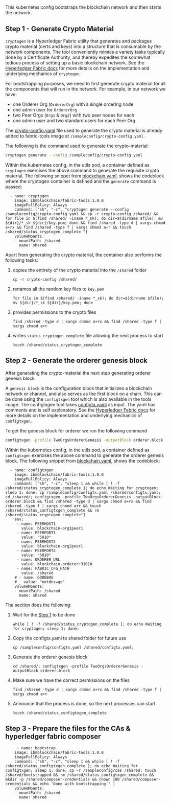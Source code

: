 #

This kubernetes config bootstraps the blockchain network and then starts the network.

## Step 1 - Generate Crypto Material

`cryptogen` is a Hyperledger Fabric utility that generates and packages crypto material (certs and keys) into a structure that is consumable by the network components.  The tool conveniently mimics a variety tasks typically done by a Certificate Authority, and thereby expedites the somewhat tedious process of setting up a basic blockchain network. See the [Hyperledger Fabric docs](http://hyperledger-fabric.readthedocs.io/en/latest/build_network.html?highlight=cryptogen#crypto-generator) for more details on the implementation and underlying mechanics of `cryptogen`.

For bootstrapping purposes, we need to first generate crypto material for all the components that will run in the network. For example, in our network we have:

* one Orderer Org (``OrdererOrg``) with a single ordering node
* one admin user for ``OrdererOrg``
* two Peer Orgs (``Org1`` & ``Org2``) with two peer nodes for each
* one admin user and two standard users for each Peer Org

The [crypto-config.yaml](../sampleconfig/crypto-config.yaml) file used to generate the crypto material is already added to fabric-tools image at `/sampleconfig/crypto-config.yaml`.

The following is the command used to generate the crypto-material:

```bash
cryptogen generate --config /sampleconfig/crypto-config.yaml
```

Within the kubernetes config, in the utils pod, a container defined as `cryptogen` exercises the above command to generate the requisite crypto material.  The following snippet from [blockchain.yaml](../../kube-configs/blockchain.yaml), shows the codeblock where the cryptogen container is defined and the `generate` command is passed:

```
  - name: cryptogen
    image: ibmblockchain/fabric-tools:1.0.0
    imagePullPolicy: Always
    command: ["sh", "-c", "cryptogen generate --config /sampleconfig/crypto-config.yaml && cp -r crypto-config /shared/ && for file in $(find /shared/ -iname *_sk); do dir=$(dirname $file); mv ${dir}/*_sk ${dir}/key.pem; done && find /shared -type d | xargs chmod a+rx && find /shared -type f | xargs chmod a+r && touch /shared/status_cryptogen_complete "]
    volumeMounts:
    - mountPath: /shared
      name: shared
```

Apart from generating the crypto material, the container also performs the following tasks:

1. copies the entirety of the crypto material into the `/shared` folder
   ```
   cp -r crypto-config /shared/
   ```
2. renames all the random key files to `key.pem`
   ```
   for file in $(find /shared/ -iname *_sk); do dir=$(dirname $file); mv ${dir}/*_sk ${dir}/key.pem; done
   ```
3. provides permissions to the crypto files
   ```
   find /shared -type d | xargs chmod a+rx && find /shared -type f | xargs chmod a+r
   ```
4. writes `status_cryptogen_complete` file allowing the next process to start
   ```
   touch /shared/status_cryptogen_complete
   ```

## Step 2 - Generate the orderer genesis block

After generating the crypto-material the next step generating orderer genesis block.

A `genesis block` is the configuration block that initializes a blockchain network or channel, and also serves as the first block on a chain. This can be done using the `configtxgen` tool which is also available in the tools image. The configtxgen tool takes [configtx.yaml](../sampleconfig/configtx.yaml) as input. The yaml has comments and is self explanatory. See the [Hyperledger Fabric docs](http://hyperledger-fabric.readthedocs.io/en/latest/build_network.html?highlight=cryptogen#configuration-transaction-generator)
for more details on the implementation and underlying mechanics of `configtxgen`.

To get the genesis block for orderer we run the following command
```bash
configtxgen -profile TwoOrgsOrdererGenesis -outputBlock orderer.block
```

Within the kubernetes config, in the utils pod, a container defined as `configtxgen`
exercises the above command to generate the orderer genesis block.  The following
snippet from [blockchain.yaml](../../kube-configs/blockchain.yaml), shows the
codeblock:

```
  - name: configtxgen
    image: ibmblockchain/fabric-tools:1.0.0
    imagePullPolicy: Always
    command: ["sh", "-c", "sleep 1 && while [ ! -f /shared/status_cryptogen_complete ]; do echo Waiting for cryptogen; sleep 1; done; cp /sampleconfig/configtx.yaml /shared/configtx.yaml; cd /shared/; configtxgen -profile TwoOrgsOrdererGenesis -outputBlock orderer.block && find /shared -type d | xargs chmod a+rx && find /shared -type f | xargs chmod a+r && touch /shared/status_configtxgen_complete && rm /shared/status_cryptogen_complete"]
    env:
     - name: PEERHOST1
       value: blockchain-org1peer1
     - name: PEERPORT1
       value: "5010"
     - name: PEERHOST2
       value: blockchain-org2peer1
     - name: PEERPORT2
       value: "5010"
     - name: ORDERER_URL
       value: blockchain-orderer:31010
     - name: FABRIC_CFG_PATH
       value: /shared
    # - name: GODEBUG
    #   value: "netdns=go"
    volumeMounts:
    - mountPath: /shared
      name: shared
```

The section does the following:
1. Wait for the [Step 1]() to be done
   ```
   while [ ! -f /shared/status_cryptogen_complete ]; do echo Waiting for cryptogen; sleep 1; done;
   ```

2. Copy the configtx.yaml to shared folder for future use
   ```
   cp /sampleconfig/configtx.yaml /shared/configtx.yaml;
   ```

3. Generate the orderer genesis block
   ```
   cd /shared/; configtxgen -profile TwoOrgsOrdererGenesis -outputBlock orderer.block
   ```

4. Make sure we have the correct permissions on the files
   ```
   find /shared -type d | xargs chmod a+rx && find /shared -type f | xargs chmod a+r
   ```

5. Announce that the process is done, so the next processes can start
   ```
   touch /shared/status_configtxgen_complete
   ```

## Step 3 - Prepare the files for the CAs & hyperledger fabric composer

<Description goes here>

```
     - name: bootstrap
    image: ibmblockchain/fabric-tools:1.0.0
    imagePullPolicy: Always
    command: ["sh", "-c", "sleep 1 && while [ ! -f /shared/status_configtxgen_complete ]; do echo Waiting for configtxgen; sleep 1; done; cp -r /sampleconfig/cas /shared; touch /shared/bootstrapped && rm /shared/status_configtxgen_complete && mkdir -p /shared/composer-credentials && chown 100 /shared/composer-credentials && echo 'Done with bootstrapping'" ]
    volumeMounts:
    - mountPath: /shared
      name: shared
```